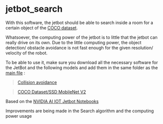 # jetbot_search
With this software, the jetbot should be able to search inside a room for a certain object of the [COCO dataset](https://cocodataset.org/#home).

Whatsoever, the computing power of the jetbot is to little that the jetbot can really drive on its own. Due to the little computing power, the object detection/ obstacle avoidance is not fast enough for the given resolution/ velocity of the robot.

To be able to use it, make sure you download all the necessary software for the JetBot and the following models and add them in the same folder as the [main file](https://github.com/nechl/jetbot_search/blob/main/stable_detection.ipynb) :
> [Collision avoidance](https://drive.google.com/file/d/1UsRax8bR3R-e-0-80KfH2zAt-IyRPtnW/view)

> [COCO Dataset/SSD MobileNet V2](https://drive.google.com/file/d/1KjlDMRD8uhgQmQK-nC2CZGHFTbq4qQQH/view)

Based on the [NVIDIA AI IOT Jetbot Notebooks](https://github.com/NVIDIA-AI-IOT/jetbot)

Improvements are being made in the Search algorithm and the computing power usage
